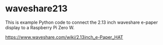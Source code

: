 # waveshare213

This is example Python code to connect the 2.13 inch waveshare e-paper display to a Raspberry Pi Zero W.

https://www.waveshare.com/wiki/2.13inch_e-Paper_HAT
